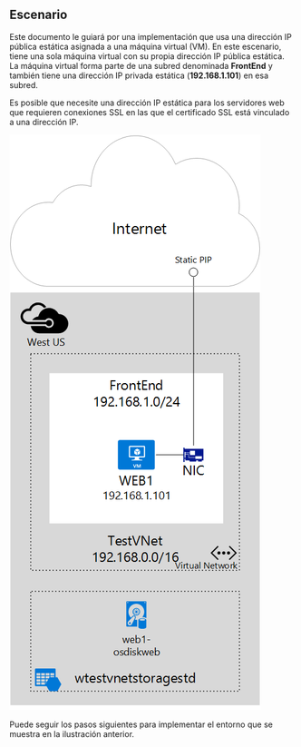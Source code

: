 ## Escenario

Este documento le guiará por una implementación que usa una dirección IP pública estática asignada a una máquina virtual (VM). En este escenario, tiene una sola máquina virtual con su propia dirección IP pública estática. La máquina virtual forma parte de una subred denominada **FrontEnd** y también tiene una dirección IP privada estática (**192.168.1.101**) en esa subred.

Es posible que necesite una dirección IP estática para los servidores web que requieren conexiones SSL en las que el certificado SSL está vinculado a una dirección IP.

![DESCRIPCIÓN DE LA IMAGEN](./media/virtual-network-deploy-static-pip-scenario-include/figure1.png)

Puede seguir los pasos siguientes para implementar el entorno que se muestra en la ilustración anterior.

<!---HONumber=AcomDC_0114_2016-->
